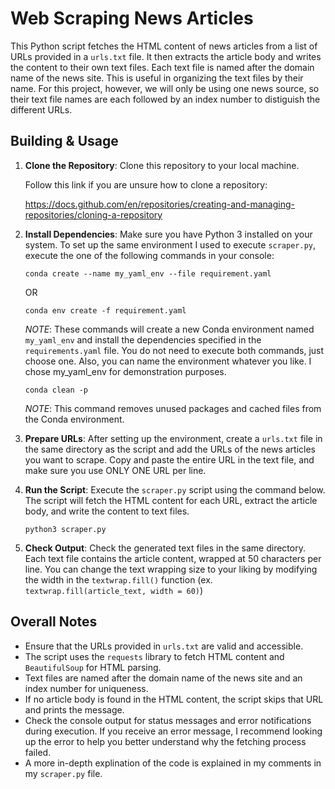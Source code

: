 # Web Scraping News Articles

This Python script fetches the HTML content of news articles from a list of URLs provided in a `urls.txt` file. It then extracts the article body and writes the content to their own text files. Each text file is named after the domain name of the news site. This is useful in organizing the text files by their name. For this project, however, we will only be using one news source, so their text file names are each followed by an index number to distiguish the different URLs.

## Building & Usage

1. **Clone the Repository**: Clone this repository to your local machine.

    Follow this link if you are unsure how to clone a repository:

    https://docs.github.com/en/repositories/creating-and-managing-repositories/cloning-a-repository

2. **Install Dependencies**: Make sure you have Python 3 installed on your system. To set up the same environment I used to execute `scraper.py`, execute the one of the following commands in your console:

    ```
    conda create --name my_yaml_env --file requirement.yaml
    ```
    OR
    ```
    conda env create -f requirement.yaml
    ```
    *NOTE*: These commands will create a new Conda environment named `my_yaml_env` and install the dependencies specified in the `requirements.yaml` file. You do not need to execute both commands, just choose one. Also, you can name the environment whatever you like. I chose my_yaml_env for demonstration purposes.
    ```
    conda clean -p
    ```
    *NOTE*: This command removes unused packages and cached files from the Conda environment.

3. **Prepare URLs**: After setting up the environment, create a `urls.txt` file in the same directory as the script and add the URLs of the news articles you want to scrape. Copy and paste the entire URL in the text file, and make sure you use ONLY ONE URL per line.

4. **Run the Script**: Execute the `scraper.py` script using the command below. The script will fetch the HTML content for each URL, extract the article body, and write the content to text files.

    ```
    python3 scraper.py
    ```

5. **Check Output**: Check the generated text files in the same directory. Each text file contains the article content, wrapped at 50 characters per line. You can change the text wrapping size to your liking by modifying the width in the `textwrap.fill()` function (ex. `textwrap.fill(article_text, width = 60)`)

## Overall Notes

- Ensure that the URLs provided in `urls.txt` are valid and accessible.
- The script uses the `requests` library to fetch HTML content and `BeautifulSoup` for HTML parsing.
- Text files are named after the domain name of the news site and an index number for uniqueness.
- If no article body is found in the HTML content, the script skips that URL and prints the message.
- Check the console output for status messages and error notifications during execution. If you receive an error message, I recommend looking up the error to help you better understand why the fetching process failed.
- A more in-depth explination of the code is explained in my comments in my `scraper.py` file. 
